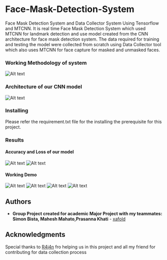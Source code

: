 # Face-Mask-Detection-System

Face Mask Detection System and Data Collector System Using Tensorflow and MTCNN. It is real time Face Mask Detection System which used MTCNN for landmark detection and use model created from the CNN architecture for face mask detection system. The data required for training and testing the model were collected from scratch using Data Collector tool which also uses MTCNN for face capture for masked and unmasked faces.
### Working Methodology of system

![Alt text](Images/image%2014.png)

### Architecture of our CNN model
![Alt text](Images/image15.png)


### Installing

Please refer the requirement.txt file for the installing the prerequisite for this project.

### Results
#### Accuracy and Loss of our model
![Alt text](Images/Screenshot%202022-03-02%20195645.png)
![Alt text](Images/Screenshot%202022-03-02%20195742.png)
#### Working Demo 
![Alt text](Images/Screenshot%20(22).png)
![Alt text](Images/Screenshot%20(23).png)
![Alt text](Images/Screenshot%20(24).png)
![Alt text](Images/Screenshot%20(27).png)

## Authors

* **Group Project created for academic Major Project with my teammates: Simon Bista, Mahesh Mahato,Prasanna Khati** - [xafold](https://github.com/xafold)

## Acknowledgments
Special thanks to  [R4j4n](https://github.com/R4j4n) fro helping us in this project and all my friend for contributing for data collection process

